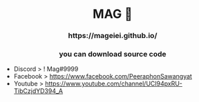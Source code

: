<h1 align="center">MAG 🤍</h1>
<h3 align="center">https://mageiei.github.io/ </h3>

<h3 align="center">you can download source code</h3>


- Discord  > ! Mag#9999
- Facebook > https://www.facebook.com/PeeraphonSawangyat
- Youtube  > https://www.youtube.com/channel/UCI94pxRU-TibCzjdYD394_A
